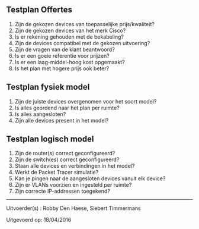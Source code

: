 ## Testplan Offertes
1. Zijn de gekozen devices van toepasselijke prijs/kwaliteit?
2. Zijn de gekozen devices van het merk Cisco?
3. Is er rekening gehouden met de bekabeling?
4. Zijn de devices compatibel met de gekozen uitvoering?
5. Zijn de vragen van de klant beantwoord?
6. Is er een goeie referentie voor prijzen?
7. Is er een laag-middel-hoog kost opgemaakt?
8. Is het plan met hogere prijs ook beter?


## Testplan fysiek model ##
1. Zijn de juiste devices overgenomen voor het soort model?
2. Is alles geordend naar het plan per ruimte?
3. Is alles aangesloten?
4. Zijn alle devices present in het model?


## Testplan logisch model ##
1. Zijn de router(s) correct geconfigureerd?
2. Zijn de switch(es) correct geconfigureerd?
3. Staan alle devices en verbindingen in het model?
4. Werkt de Packet Tracer simulatie?
5. Kan je pingen naar de aangesloten devices vanuit elk device?
6. Zijn er VLANs voorzien en ingesteld per ruimte?
7. Zijn correcte IP-addressen toegekend?

----------

Uitvoerder(s) : Robby Den Haese, Siebert Timmermans

Uitgevoerd op: 18/04/2016
